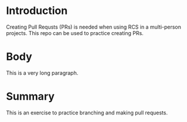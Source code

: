 # Introduction
Creating Pull Requsts (PRs) is needed when using RCS in a multi-person projects. This repo can be used to practice creating PRs.

# Body
This is a very long paragraph.

# Summary
This is an exercise to practice branching and making pull requests.

